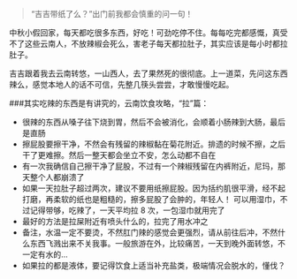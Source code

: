 >“吉吉带纸了么？”出门前我都会慎重的问一句！

中秋小假回家，每天都吃很多东西，好吃！可劲吃停不住。每每吃完都感慨，真受不了这些云南人，不放辣椒会死么，害老子每天都拉肚子，其实应该是每小时都拉肚子。

吉吉跟着我去云南转悠，一山西人，去了果然死的很彻底。上一道菜，先问这东西辣么，感觉本地人的话不可信，先整几筷头尝尝，才敢慢慢吃起。

###其实吃辣的东西是有讲究的，云南饮食攻略，“拉”篇：

- 很辣的东西从嗓子往下烧到胃，然后不会被消化，会顺着小肠辣到大肠，最后是直肠
- 擦屁股要擦干净，不然会有残留的辣椒黏在菊花附近。排遗的时候不擦，之后干了更难擦。然后一整天都会坐立不安，怎么动都不自在
- 有一次我确信自己擦干净了屁股，不过有一个辣椒残留在内裤附近，尼玛，那天整个人都崩溃了
- 如果一天拉肚子超过两次，建议不要用纸擦屁股。因为括约肌很平滑，经不起打磨，再柔软的纸也是粗糙的，擦多屁股了会肿的，年轻人！
可以用湿巾，不过记得带够，吃辣了，一天平均拉 8 次，一包湿巾就用完了
- 最好的方法是拉屎附近有喷头什么的，拉完了用水冲之
- 备注，水温一定不要烫，不然肛门辣的感觉会更强烈，请从前往后冲，不然什么东西飞溅出来不关我事。一般旅游在外，比较痛苦，一天到晚外面转悠，不一定有水的...
- 如果拉的都是液体，要记得饮食上适当补充盐类，极端情况会脱水的，懂伐？